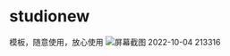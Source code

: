 # studionew
模板，随意使用，放心使用
![屏幕截图 2022-10-04 213316](https://user-images.githubusercontent.com/109752157/194002556-2fd51a42-1c7e-4869-a752-e1fd330f0b4f.png)

